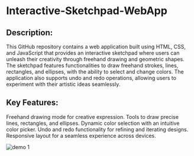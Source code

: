 # Interactive-Sketchpad-WebApp

## Description:
This GitHub repository contains a web application built using HTML, CSS, and JavaScript that provides an interactive sketchpad where users can unleash their creativity through freehand drawing and geometric shapes. The sketchpad features functionalities to draw freehand strokes, lines, rectangles, and ellipses, with the ability to select and change colors. The application also supports undo and redo operations, allowing users to experiment with their artistic ideas seamlessly.

## Key Features:

Freehand drawing mode for creative expression.
Tools to draw precise lines, rectangles, and ellipses.
Dynamic color selection with an intuitive color picker.
Undo and redo functionality for refining and iterating designs.
Responsive layout for a seamless experience across devices.

![demo 1](https://github.com/pallavee-2705/Interactive-Sketchpad-WebApp/assets/87165168/880ea9c6-2b55-414b-87f2-839c53b06001)

